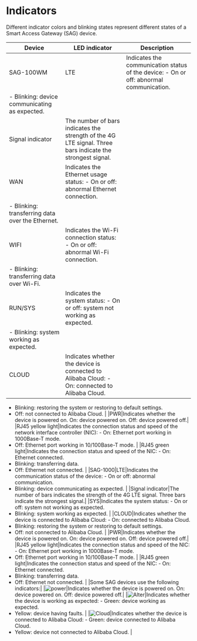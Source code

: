 # Indicators

Different indicator colors and blinking states represent different states of a Smart Access Gateway \(SAG\) device.

|Device|LED indicator|Description|
|------|-------------|-----------|
|SAG-100WM|LTE|Indicates the communication status of the device: -   On or off: abnormal communication.
-   Blinking: device communicating as expected. |
|Signal indicator|The number of bars indicates the strength of the 4G LTE signal. Three bars indicate the strongest signal.|
|WAN|Indicates the Ethernet usage status: -   On or off: abnormal Ethernet connection.
-   Blinking: transferring data over the Ethernet. |
|WIFI|Indicates the Wi-Fi connection status: -   On or off: abnormal Wi-Fi connection.
-   Blinking: transferring data over Wi-Fi. |
|RUN/SYS|Indicates the system status: -   On or off: system not working as expected.
-   Blinking: system working as expected. |
|CLOUD|Indicates whether the device is connected to Alibaba Cloud: -   On: connected to Alibaba Cloud.
-   Blinking: restoring the system or restoring to default settings.
-   Off: not connected to Alibaba Cloud. |
|PWR|Indicates whether the device is powered on. On: device powered on. Off: device powered off.|
|RJ45 yellow light|Indicates the connection status and speed of the network interface controller \(NIC\): -   On: Ethernet port working in 1000Base-T mode.
-   Off: Ethernet port working in 10/100Base-T mode. |
|RJ45 green light|Indicates the connection status and speed of the NIC: -   On: Ethernet connected.
-   Blinking: transferring data.
-   Off: Ethernet not connected. |
|SAG-1000|LTE|Indicates the communication status of the device: -   On or off: abnormal communication.
-   Blinking: device communicating as expected. |
|Signal indicator|The number of bars indicates the strength of the 4G LTE signal. Three bars indicate the strongest signal.|
|SYS|Indicates the system status: -   On or off: system not working as expected.
-   Blinking: system working as expected. |
|CLOUD|Indicates whether the device is connected to Alibaba Cloud: -   On: connected to Alibaba Cloud.
-   Blinking: restoring the system or restoring to default settings.
-   Off: not connected to Alibaba Cloud. |
|PWR|Indicates whether the device is powered on. On: device powered on. Off: device powered off.|
|RJ45 yellow light|Indicates the connection status and speed of the NIC: -   On: Ethernet port working in 1000Base-T mode.
-   Off: Ethernet port working in 10/100Base-T mode. |
|RJ45 green light|Indicates the connection status and speed of the NIC: -   On: Ethernet connected.
-   Blinking: transferring data.
-   Off: Ethernet not connected. |
|Some SAG devices use the following indicators:|
|![power](https://static-aliyun-doc.oss-cn-hangzhou.aliyuncs.com/assets/img/en-US/9550287951/p133872.png)|Indicates whether the device is powered on. On: device powered on. Off: device powered off.|
|![Alter](https://static-aliyun-doc.oss-cn-hangzhou.aliyuncs.com/assets/img/en-US/9550287951/p133873.png)|Indicates whether the device is working as expected: -   Green: device working as expected.
-   Yellow: device having faults. |
|![Cloud](https://static-aliyun-doc.oss-cn-hangzhou.aliyuncs.com/assets/img/en-US/9550287951/p133874.png)|Indicates whether the device is connected to Alibaba Cloud: -   Green: device connected to Alibaba Cloud.
-   Yellow: device not connected to Alibaba Cloud. |

